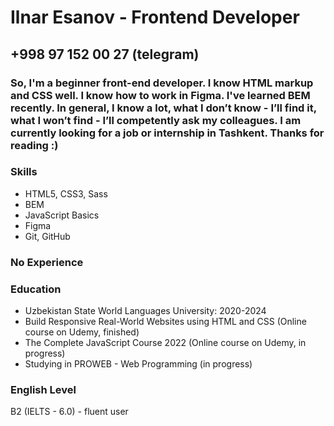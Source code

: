 # Ilnar Esanov - Frontend Developer

## +998 97 152 00 27 (telegram)

### So, I'm a beginner front-end developer. I know HTML markup and CSS well. I know how to work in Figma. I've learned BEM recently. In general, I know a lot, what I don’t know - I’ll find it, what I won’t find - I’ll competently ask my colleagues. I am currently looking for a job or internship in Tashkent. Thanks for reading :)

### Skills
* HTML5, CSS3, Sass
* BEM
* JavaScript Basics
* Figma
* Git, GitHub

### No Experience

### Education
* Uzbekistan State World Languages University: 2020-2024
* Build Responsive Real-World Websites using HTML and CSS (Online course on Udemy, finished)
* The Complete JavaScript Course 2022 (Online course on Udemy, in progress)
* Studying in PROWEB - Web Programming (in progress)

### English Level
B2 (IELTS - 6.0) - fluent user



